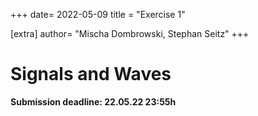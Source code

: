 +++
date= 2022-05-09
title = "Exercise 1"

[extra]
author= "Mischa Dombrowski, Stephan Seitz"
+++


# Signals and Waves

**Submission deadline: 22.05.22 23:55h**
